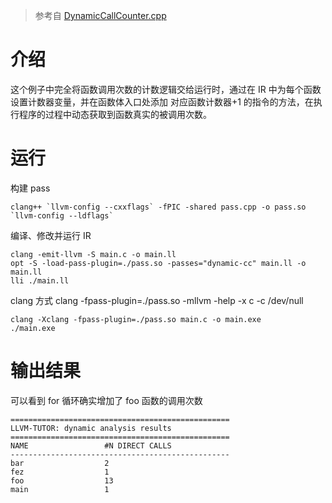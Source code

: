 > 参考自 [DynamicCallCounter.cpp](https://github.com/banach-space/llvm-tutor/blob/main/lib/DynamicCallCounter.cpp)

# 介绍

这个例子中完全将函数调用次数的计数逻辑交给运行时，通过在 IR 中为每个函数设置计数器变量，并在函数体入口处添加 对应函数计数器+1 的指令的方法，在执行程序的过程中动态获取到函数真实的被调用次数。

# 运行

构建 pass

```shell
clang++ `llvm-config --cxxflags` -fPIC -shared pass.cpp -o pass.so `llvm-config --ldflags`
```

编译、修改并运行 IR

```
clang -emit-llvm -S main.c -o main.ll
opt -S -load-pass-plugin=./pass.so -passes="dynamic-cc" main.ll -o main.ll
lli ./main.ll
```

clang 方式
clang -fpass-plugin=./pass.so -mllvm -help -x c -c /dev/null

```shell
clang -Xclang -fpass-plugin=./pass.so main.c -o main.exe
./main.exe
```

# 输出结果

可以看到 for 循环确实增加了 foo 函数的调用次数

```
=================================================
LLVM-TUTOR: dynamic analysis results
=================================================
NAME                 #N DIRECT CALLS
-------------------------------------------------
bar                  2
fez                  1
foo                  13
main                 1
```
